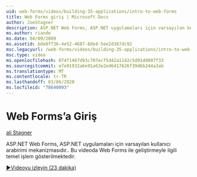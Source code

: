```yaml
---
uid: web-forms/videos/building-35-applications/intro-to-web-forms
title: Web Forms giriş | Microsoft Docs
author: JoeStagner
description: ASP.NET Web Forms, ASP.NET uygulamaları için varsayılan kullanıcı arabirimi mekanizmasıdır.. Bu videoda Web Forms ile geliştirmeyle ilgili temel işlem gösterilmektedir.
ms.author: riande
ms.date: 04/09/2009
ms.assetid: bde8ff36-4e52-4687-8de4-5ee2d367dc92
msc.legacyurl: /web-forms/videos/building-35-applications/intro-to-web-forms
msc.type: video
ms.openlocfilehash: 074f1467d93c707ecf5d42a1142c5d91d0807f33
ms.sourcegitcommit: e7e91932a6e91a63e2e46417626f39d6b244a3ab
ms.translationtype: MT
ms.contentlocale: tr-TR
ms.lasthandoff: 03/06/2020
ms.locfileid: "78640093"
---
```

# <a name="intro-to-web-forms"></a>Web Forms’a Giriş

[ali Stagner](https://github.com/JoeStagner)

ASP.NET Web Forms, ASP.NET uygulamaları için varsayılan kullanıcı arabirimi mekanizmasıdır.. Bu videoda Web Forms ile geliştirmeyle ilgili temel işlem gösterilmektedir.

[&#9654;Videoyu izleyin (23 dakika)](https://channel9.msdn.com/Blogs/ASP-NET-Site-Videos/intro-to-web-forms)
